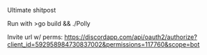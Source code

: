 Ultimate shitpost

Run with >go build && ./Polly

Invite url w/ perms: https://discordapp.com/api/oauth2/authorize?client_id=592958984730837002&permissions=117760&scope=bot